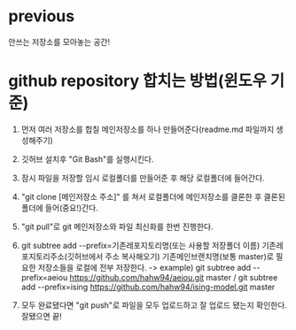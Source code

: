 # previous

안쓰는 저장소를 모아놓는 공간!

<h1> github repository 합치는 방법(윈도우 기준) </h1>

1. 먼저 여러 저장소를 합칠 메인저장소를 하나 만들어준다(readme.md 파일까지 생성해주기)

2. 깃허브 설치후 "Git Bash"를 실행시킨다.

3. 잠시 파일을 저장할 임시 로컬폴더를 만들어준 후 해당 로컬폴더에 들어간다.

4. "git clone [메인저장소 주소]" 를 쳐서 로컬폴더에 메인저장소를 클론한 후 클론된 폴더에 들어(중요!)간다.

5. "git pull"로 git 메인저장소와 파일 최신화를 한번 진행한다.

6. git subtree add --prefix=기존레포지토리명(또는 사용할 저장폴더 이름) 기존레포지토리주소(깃허브에서 주소 복사해오기) 기존메인브랜치명(보통 master)로 필요한 저장소들을 로컬에 전부 저장한다.
    -> example) git subtree add --prefix=aeiou https://github.com/hahw94/aeiou.git master / git subtree add --prefix=ising https://github.com/hahw94/ising-model.git master

7. 모두 완료됐다면 "git push"로 파일을 모두 업로드하고 잘 업로드 됐는지 확인한다. 잘됐으면 끝!
